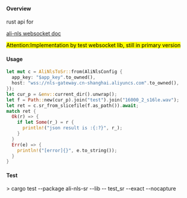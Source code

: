#### Overview

rust api for 

[ali-nls websocket doc](https://help.aliyun.com/document_detail/324262.html)

<mark>Attention:Implementation by test websocket lib, still in primary version</mark>

#### Usage

```rust
let mut c = AliNlsToSr::from(AliNlsConfig {
  app_key: "$app_key".to_owned(),
  host: "wss://nls-gateway.cn-shanghai.aliyuncs.com".to_owned(),
});
let cur_p = &env::current_dir().unwrap();
let f = Path::new(cur_p).join("test").join("16000_2_s16le.wav");
let ret = c.sr_from_slicefile(f.as_path()).await;
match ret {
  Ok(r) => {
    if let Some(r_) = r {
      println!("json result is :{:?}", r_);
    }
  }
  Err(e) => {
    println!("[error]{}", e.to_string());
  }
}
```



#### Test

\> cargo test --package ali-nls-sr --lib -- test_sr --exact --nocapture 